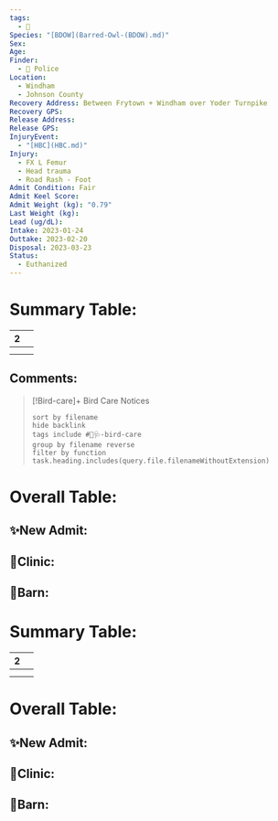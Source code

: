 ```yaml
---
tags:
  - 🦅
Species: "[BDOW](Barred-Owl-(BDOW).md)"
Sex: 
Age: 
Finder:
  - 🚓 Police
Location:
  - Windham
  - Johnson County
Recovery Address: Between Frytown + Windham over Yoder Turnpike
Recovery GPS: 
Release Address: 
Release GPS: 
InjuryEvent:
  - "[HBC](HBC.md)"
Injury:
  - FX L Femur
  - Head trauma
  - Road Rash - Foot
Admit Condition: Fair
Admit Keel Score: 
Admit Weight (kg): "0.79"
Last Weight (kg): 
Lead (ug/dL): 
Intake: 2023-01-24
Outtake: 2023-02-20
Disposal: 2023-03-23
Status:
  - Euthanized
---
```


# Summary Table:

<div><table class="dataview table-view-table"><thead class="table-view-thead"><tr class="table-view-tr-header"><th class="table-view-th"><span></span><span class="dataview small-text">2</span></th><th class="table-view-th"><span></span></th></tr></thead><tbody class="table-view-tbody"><tr><td><span></span></td><td><span></span></td></tr><tr><td><span></span></td><td><span></span></td></tr></tbody></table></div>

## Comments:

> [!Bird-care]+ Bird Care Notices
>   ```tasks 
>   sort by filename
>   hide backlink
>   tags include #🦅🩺-bird-care 
>   group by filename reverse
>   filter by function task.heading.includes(query.file.filenameWithoutExtension)
>   ```

# Overall Table:

## ✨New Admit:



## 🏥Clinic:



## 🏡Barn:



# Summary Table:

<div><table class="dataview table-view-table"><thead class="table-view-thead"><tr class="table-view-tr-header"><th class="table-view-th"><span></span><span class="dataview small-text">2</span></th><th class="table-view-th"><span></span></th></tr></thead><tbody class="table-view-tbody"><tr><td><span></span></td><td><span></span></td></tr><tr><td><span></span></td><td><span></span></td></tr></tbody></table></div>

# Overall Table:

## ✨New Admit:



## 🏥Clinic:



## 🏡Barn:


